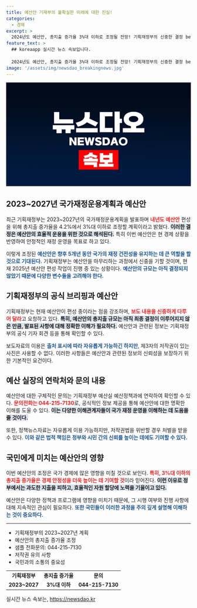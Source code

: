 ```yaml
---
title: 예산안 기재부의 불확실한 미래에 대한 진실!
categories:
  - 경제
excerpt: >
  2024년도 예산안, 총지출 증가율 3%대 이하로 조정될 전망! 기획재정부의 신중한 결정 behind the scenes에 관심이 집중된다.
feature_text: >
  ## koreaapp 실시간 뉴스 속보입니다.

  2024년도 예산안, 총지출 증가율 3%대 이하로 조정될 전망! 기획재정부의 신중한 결정 behind the scenes에 관심이 집중된다.
image: '/assets/img/newsdao_breakingnews.jpg'
---
```


<p><img src="/assets/img/newsdao_breakingnews.jpg" alt="koreaapp 속보" /></p>

<h2 data-ke-size="size26">2023~2027년 국가재정운용계획과 예산안</h2>

<p data-ke-size="size16">최근 기획재정부는 2023~2027년의 국가재정운용계획을 발표하며 <b><span style="color: #ee2323;">내년도 예산안</span></b> 편성을 위해 총지출 증가율을 4.2%에서 3%대 이하로 조정할 계획이라고 밝혔다. <b><span style="background-color: #21538527;">이러한 결정은 예산안의 효율적 운용을 위한 것으로 해석된다.</span></b> 특히 이번 예산안은 현 경제 상황을 반영하여 안정적인 재정 운영을 목표로 하고 있다.</p>

<p data-ke-size="size16">이렇게 조정된 <b><span style="color: #1a5490;">예산안은 향후 5개년 동안 국가의 재정 건전성을 유지하는 데 큰 역할을 할 것으로 기대된다.</span></b> 기획재정부는 예산안을 마무리하는 과정에서 신중을 기할 것이며, 현재 2025년 예산안 편성 작업이 진행 중 있는 상황이다. <b><span style="color: #1a5490;">예산안의 규모는 아직 결정되지 않았기 때문에 다양한 변수들을 고려해야 한다.</span></b></p>

<h2 data-ke-size="size26">기획재정부의 공식 브리핑과 예산안</h2>

<p data-ke-size="size16">기획재정부는 현재 예산안이 편성 중이라는 점을 강조하며, <b><span style="color: #ee2323;">보도 내용을 신중하게 다루어 달라</span></b>고 요청하고 있다. <b><span style="background-color: #21538527;">특히, 예산안의 총지출 규모는 아직 최종 결정이 이루어지지 않은 만큼, 발표된 사항에 대해 정확한 이해가 필요하다.</span></b> 예산안과 관련된 정보는 기획재정부의 공식 기자 회견 등을 통해 확인할 수 있다.</p>

<p data-ke-size="size16">보도자료의 이용은 <b><span style="color: #1a5490;">출처 표시에 따라 자유롭게 가능하긴 하지만</span></b>, 제3자의 저작권이 있는 사진은 사용할 수 없다. 이러한 사항들은 예산안과 관련된 정보의 신뢰성을 보장하기 위한 기본적인 요건이다.</p>

<h2 data-ke-size="size26">예산 실장의 연락처와 문의 내용</h2>

<p data-ke-size="size16">예산안에 대한 구체적인 문의는 기획재정부 예산실 예산정책과에 연락하여 확인할 수 있다. <b><span style="color: #ee2323;">문의전화는 044-215-7130</span></b>로, 공식적인 정보 제공을 통해 예산안에 대한 명확한 이해를 도울 수 있다. <b><span style="background-color: #21538527;">이는 다양한 이해관계자들이 국가 재정 운영을 이해하는 데 도움을 줄 것이다.</span></b></p>

<p data-ke-size="size16">또한, 정책뉴스자료는 자유롭게 이용 가능하지만, 저작권법을 위반할 경우 처벌을 받을 수 있다. <b><span style="color: #1a5490;">이와 같은 법적 책임은 정부와 시민 간의 신뢰를 높이는 데에도 기여할 수 있다.</span></b></p>

<h2 data-ke-size="size26">국민에게 미치는 예산안의 영향</h2>

<p data-ke-size="size16">이번 예산안의 조정은 국가 경제에 많은 영향을 미칠 것으로 보인다. <b><span style="color: #ee2323;">특히, 3%대 이하의 총지출 증가율은 경제 안정성을 더욱 높이는 데 기여할 것</span></b>이라 믿어진다. <b><span style="background-color: #21538527;">이런 이유로 정부에서는 과도한 지출을 피하고, 효율적인 자원 할당에 노력을 기울이고 있다.</span></b></p>

<p data-ke-size="size16">예산안은 다양한 정책과 프로그램에 영향을 미치기 때문에, 그 시행 여부와 진행 사항에 대해 지속적인 관심이 필요하다. <b><span style="color: #1a5490;">또한 국민들이 이러한 과정을 주의 깊게 설명해 이해하는 것이 중요하다.</span></b></p>

<hr>

<ul>
    <li>기획재정부의 2023~2027년 계획</li>
    <li>예산안의 총지출 증가율 조정</li>
    <li>샘플 전화문의: 044-215-7130</li>
    <li>저작권 유의 사항</li>
    <li>국민과의 소통의 중요성</li>
</ul>

<table>
    <tr>
        <td style="text-align: center; height: 17px;"><b>기획재정부</b></td>
        <td style="text-align: center; height: 17px;"><b>총지출 증가율</b></td>
        <td style="text-align: center; height: 17px;"><b>문의</b></td>
    </tr>
    <tr>
        <td style="text-align: center; height: 17px;"><b>2023~2027</b></td>
        <td style="text-align: center; height: 17px;"><b>3%대 이하</b></td>
        <td style="text-align: center; height: 17px;"><b>044-215-7130</b></td>
    </tr>
</table>

<p data-ke-size="size16"></p>
실시간 뉴스 속보는, <a href="https://newsdao.kr" rel="dofollow">https://newsdao.kr</a>



